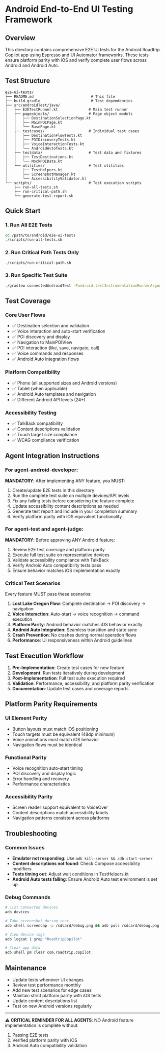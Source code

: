 # Android End-to-End UI Testing Framework

## Overview
This directory contains comprehensive E2E UI tests for the Android Roadtrip Copilot app using Espresso and UI Automator frameworks. These tests ensure platform parity with iOS and verify complete user flows across Android and Android Auto.

## Test Structure

```
e2e-ui-tests/
├── README.md                          # This file
├── build.gradle                       # Test dependencies
├── src/androidTest/java/
│   ├── E2ETestRunner.kt              # Main test runner
│   ├── pageobjects/                  # Page object models
│   │   ├── DestinationSelectionPage.kt
│   │   ├── MainPOIPage.kt
│   │   └── BasePage.kt
│   ├── testcases/                    # Individual test cases
│   │   ├── DestinationFlowTests.kt
│   │   ├── POIDiscoveryTests.kt
│   │   ├── VoiceInteractionTests.kt
│   │   └── AndroidAutoTests.kt
│   ├── testdata/                     # Test data and fixtures
│   │   ├── TestDestinations.kt
│   │   └── MockPOIData.kt
│   └── utilities/                    # Test utilities
│       ├── TestHelpers.kt
│       ├── ScreenshotManager.kt
│       └── AccessibilityValidator.kt
└── scripts/                          # Test execution scripts
    ├── run-all-tests.sh
    ├── run-critical-path.sh
    └── generate-test-report.sh
```

## Quick Start

### 1. Run All E2E Tests
```bash
cd /path/to/android/e2e-ui-tests
./scripts/run-all-tests.sh
```

### 2. Run Critical Path Tests Only
```bash
./scripts/run-critical-path.sh
```

### 3. Run Specific Test Suite
```bash
./gradlew connectedAndroidTest -Pandroid.testInstrumentationRunnerArguments.class=com.roadtrip.copilot.e2e.DestinationFlowTests
```

## Test Coverage

### Core User Flows
- ✅ Destination selection and validation
- ✅ Voice interaction and auto-start verification  
- ✅ POI discovery and display
- ✅ Navigation to MainPOIView
- ✅ POI interaction (like, save, navigate, call)
- ✅ Voice commands and responses
- ✅ Android Auto integration flows

### Platform Compatibility
- ✅ Phone (all supported sizes and Android versions)
- ✅ Tablet (when applicable)
- ✅ Android Auto templates and navigation
- ✅ Different Android API levels (24+)

### Accessibility Testing
- ✅ TalkBack compatibility
- ✅ Content descriptions validation
- ✅ Touch target size compliance
- ✅ WCAG compliance verification

## Agent Integration Instructions

### For agent-android-developer:
**MANDATORY**: After implementing ANY feature, you MUST:
1. Create/update E2E tests in this directory
2. Run the complete test suite on multiple devices/API levels
3. Fix any failing tests before considering the feature complete
4. Update accessibility content descriptions as needed
5. Generate test report and include in your completion summary
6. Verify platform parity with iOS equivalent functionality

### For agent-test and agent-judge:
**MANDATORY**: Before approving ANY Android feature:
1. Review E2E test coverage and platform parity
2. Execute full test suite on representative devices
3. Validate accessibility compliance with TalkBack
4. Verify Android Auto compatibility tests pass
5. Ensure behavior matches iOS implementation exactly

### Critical Test Scenarios
Every feature MUST pass these scenarios:
1. **Lost Lake Oregon Flow**: Complete destination → POI discovery → navigation
2. **Voice Interaction**: Auto-start → voice recognition → command execution
3. **Platform Parity**: Android behavior matches iOS behavior exactly
4. **Android Auto Integration**: Seamless transition and state sync
5. **Crash Prevention**: No crashes during normal operation flows
6. **Performance**: UI responsiveness within Android guidelines

## Test Execution Workflow

1. **Pre-Implementation**: Create test cases for new feature
2. **Development**: Run tests iteratively during development
3. **Post-Implementation**: Full test suite execution required
4. **Validation**: Performance, accessibility, and platform parity verification
5. **Documentation**: Update test cases and coverage reports

## Platform Parity Requirements

### UI Element Parity
- Button layouts must match iOS positioning
- Touch targets must be equivalent (48dp minimum)
- Voice animations must match iOS behavior
- Navigation flows must be identical

### Functional Parity
- Voice recognition auto-start timing
- POI discovery and display logic
- Error handling and recovery
- Performance characteristics

### Accessibility Parity
- Screen reader support equivalent to VoiceOver
- Content descriptions match accessibility labels
- Navigation patterns consistent across platforms

## Troubleshooting

### Common Issues
- **Emulator not responding**: Use `adb kill-server && adb start-server`
- **Content descriptions not found**: Check Compose accessibility modifiers
- **Tests timing out**: Adjust wait conditions in TestHelpers.kt
- **Android Auto tests failing**: Ensure Android Auto test environment is set up

### Debug Commands
```bash
# List connected devices
adb devices

# Take screenshot during test
adb shell screencap -p /sdcard/debug.png && adb pull /sdcard/debug.png

# View device logs
adb logcat | grep "RoadtripCopilot"

# Clear app data
adb shell pm clear com.roadtrip.copilot
```

## Maintenance

- Update tests whenever UI changes
- Review test performance monthly
- Add new test scenarios for edge cases
- Maintain strict platform parity with iOS tests
- Update content descriptions list
- Test on new Android versions regularly

---

⚠️ **CRITICAL REMINDER FOR ALL AGENTS**: 
NO Android feature implementation is complete without:
1. Passing E2E tests
2. Verified platform parity with iOS
3. Android Auto compatibility validation